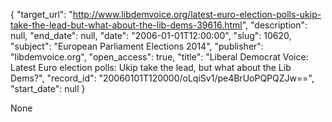 {
  "target_url": "http://www.libdemvoice.org/latest-euro-election-polls-ukip-take-the-lead-but-what-about-the-lib-dems-39616.html", 
  "description": null, 
  "end_date": null, 
  "date": "2006-01-01T12:00:00", 
  "slug": 10620, 
  "subject": "European Parliament Elections 2014", 
  "publisher": "libdemvoice.org", 
  "open_access": true, 
  "title": "Liberal Democrat Voice: Latest Euro election polls: Ukip take the lead, but what about the Lib Dems?", 
  "record_id": "20060101T120000/oLqiSv1/pe4BrUoPQPQZJw==", 
  "start_date": null
}

None